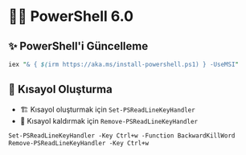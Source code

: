 # 👨‍💻 PowerShell 6.0

## ✨ PowerShell'i Güncelleme

```perl
iex "& { $(irm https://aka.ms/install-powershell.ps1) } -UseMSI"
```

## 💞 Kısayol Oluşturma

* 🏗️ Kısayol oluşturmak için `Set-PSReadLineKeyHandler` 
* 🧹 Kısayol kaldırmak için `Remove-PSReadLineKeyHandler` 

```perl
Set-PSReadLineKeyHandler -Key Ctrl+w -Function BackwardKillWord
Remove-PSReadLineKeyHandler -Key Ctrl+w
```

